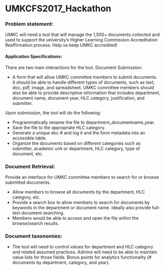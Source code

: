 # UMKCFS2017_Hackathon

### Problem statement:

UMKC will need a tool that will manage the 1,500+ documents collected and used to support the university’s Higher Learning Commission Accreditation Reaffirmation process. Help us keep UMKC accredited!

#### Application Specifications:

There are two main interactions for the tool. Document Submission:

* A form that will allow UMKC committee members to submit documents. It should be able to handle different types of documents, such as text, doc, pdf, image, and spreadsheet. UMKC committee members should also be able to provide descriptive information that includes department, document name, document year, HLC category, justification, and submitter.

Upon submission, the tool will do the following:

* Programmatically rename the file to department_documentname_year.
* Save the file to the appropriate HLC category.
* Generate a unique doc # and log it and the form metadata into an accessible table.
* Organize the documents based on different categories such as submitter, academic unit or department, HLC category, type of document, etc.


### Document Retrieval:

Provide an interface for UMKC committee members to search for or browse submitted documents.

* Allow members to browse all documents by the department, HLC category, etc.
* Provide a search box to allow members to search for documents by keywords in the department or document name. Ideally also provide full-text document searching.
* Members would be able to access and open the file within the browse/search results.

### Document taxonomies:

* The tool will need to control values for department and HLC category and related assumed practices. Admins will need to be able to maintain value lists for those fields. Bonus points for analytics functionality (# documents by department, category, and year).
